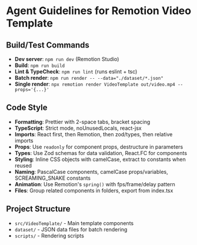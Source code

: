 # Agent Guidelines for Remotion Video Template

## Build/Test Commands

- **Dev server**: `npm run dev` (Remotion Studio)
- **Build**: `npm run build`
- **Lint & TypeCheck**: `npm run lint` (runs eslint + tsc)
- **Batch render**: `npm run render -- --data="./dataset/*.json"`
- **Single render**: `npx remotion render VideoTemplate out/video.mp4 --props='{...}'`

## Code Style

- **Formatting**: Prettier with 2-space tabs, bracket spacing
- **TypeScript**: Strict mode, noUnusedLocals, react-jsx
- **Imports**: React first, then Remotion, then zod/types, then relative imports
- **Props**: Use `readonly` for component props, destructure in parameters
- **Types**: Use Zod schemas for data validation, React.FC for components
- **Styling**: Inline CSS objects with camelCase, extract to constants when reused
- **Naming**: PascalCase components, camelCase props/variables, SCREAMING_SNAKE constants
- **Animation**: Use Remotion's `spring()` with fps/frame/delay pattern
- **Files**: Group related components in folders, export from index.tsx

## Project Structure

- `src/VideoTemplate/` - Main template components
- `dataset/` - JSON data files for batch rendering
- `scripts/` - Rendering scripts
